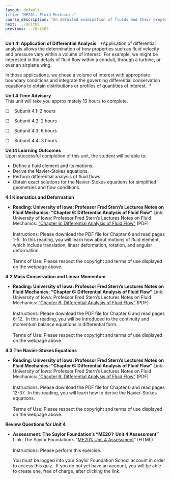 ```yaml
---
layout: default
title: "ME201: Fluid Mechanics"
course_description: "An detailed examination of fluids and their properties, surveying flow regimes, dynamics and kinematics, Reynolds transport theorem, Navier-Stokes equations, dimensional analysis, boundary—layer theory, and compressible and incompressible flows."
next: ../Unit05
previous: ../Unit03
---
```

**Unit 4: Application of Differential Analysis** <span id="4"></span> 
*Application of differential analysis allows the determination of how
properties such as fluid velocity and pressure vary within a volume of
interest.  For example, we might be interested in the details of fluid
flow within a conduit, through a turbine, or over an airplane wing.  
  
 In those applications, we chose a volume of interest with appropriate
boundary conditions and integrate the governing differential
conservation equations to obtain distributions or profiles of quantities
of interest.  * 

**Unit 4 Time Advisory**  
This unit will take you approximately 13 hours to complete.

☐    Subunit 4.1: 2 hours

☐    Subunit 4.2: 2 hours

☐    Subunit 4.3: 6 hours

☐    Subunit 4.4: 3 hours

**Unit4 Learning Outcomes**  
Upon successful completion of this unit, the student will be able to:  
-   Define a fluid element and its motions.
-   Derive the Navier-Stokes equations.
-   Perform differential analysis of fluid flows.
-   Obtain exact solutions for the Navier-Stokes equations for
    simplified geometries and flow conditions.

**4.1 Kinematics and Deformation** <span id="4.1"></span> 
-   **Reading: University of Iowa: Professor Fred Stern’s Lectures Notes
    on Fluid Mechanics: “Chapter 6: Differential Analysis of Fluid
    Flow”**
    Link: University of Iowa: Professor Fred Stern’s Lectures Notes on
    Fluid Mechanics: [“Chapter 6: Differential Analysis of Fluid
    Flow”](http://www.engineering.uiowa.edu/~fluids/) (PDF)  
        
     Instructions: Please download the PDF file for Chapter 6 and read
    pages 1-5.  In this reading, you will learn how about motions of
    fluid element, which include translation, linear deformation,
    rotation, and angular deformation.  
        
     Terms of Use: Please respect the copyright and terms of use
    displayed on the webpage above.

**4.2 Mass Conservation and Linear Momentum** <span id="4.2"></span> 
-   **Reading: University of Iowa: Professor Fred Stern’s Lectures Notes
    on Fluid Mechanics: “Chapter 6: Differential Analysis of Fluid
    Flow”**
    Link: University of Iowa: Professor Fred Stern’s Lectures Notes on
    Fluid Mechanics: [“Chapter 6: Differential Analysis of Fluid
    Flow”](http://www.engineering.uiowa.edu/~fluids/) (PDF)  
        
     Instructions: Please download the PDF file for Chapter 6 and read
    pages 6-12.  In this reading, you will be introduced to the
    continuity and momentum balance equations in differential form.  
        
     Terms of Use: Please respect the copyright and terms of use
    displayed on the webpage above.

**4.3 The Navier-Stokes Equations** <span id="4.3"></span> 
-   **Reading: University of Iowa: Professor Fred Stern’s Lectures Notes
    on Fluid Mechanics: “Chapter 6: Differential Analysis of Fluid
    Flow”**
    Link: University of Iowa: Professor Fred Stern’s Lectures Notes on
    Fluid Mechanics: [“Chapter 6: Differential Analysis of Fluid
    Flow”](http://www.engineering.uiowa.edu/~fluids/) (PDF)  
        
     Instructions: Please download the PDF file for Chapter 6 and read
    pages 12-37.  In this reading, you will learn how to derive the
    Navier-Stokes equations.  
        
     Terms of Use: Please respect the copyright and terms of use
    displayed on the webpage above.

**Review Questions for Unit 4** <span id="4.4"></span> 
-   **Assessment: The Saylor Foundation’s “ME201: Unit 4 Assessment”**
    Link: The Saylor Foundation’s “[ME201: Unit 4
    Assessment](http://school.saylor.org/mod/quiz/view.php?id=970)”
    (HTML)  
        
     Instructions: Please perform this exercise.  
      
     You must be logged into your Saylor Foundation School account in
    order to access this quiz.  If you do not yet have an account, you
    will be able to create one, free of charge, after clicking the
    link.  


